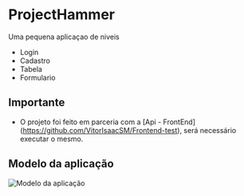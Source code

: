 # ProjectHammer

Uma pequena aplicaçao de niveis

- Login
- Cadastro
- Tabela
- Formulario

## Importante

- O projeto foi feito em parceria com a [Api - FrontEnd] (https://github.com/VitorIsaacSM/Frontend-test), será necessário executar o mesmo.

## Modelo da aplicação

 <img src="https://github.com/devsleonardo/ProjectHammer/blob/main/ProjectHammer/src/assets/gif/home.gif" alt="Modelo da aplicação"/>
